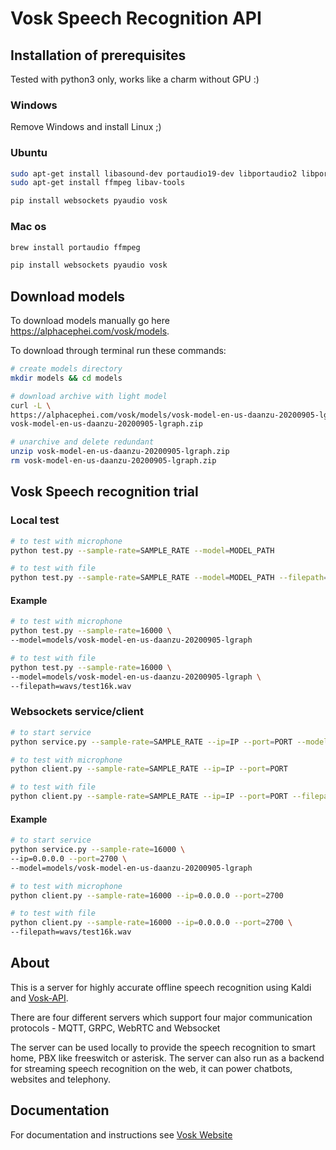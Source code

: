 # Vosk Speech Recognition API

## Installation of prerequisites

Tested with python3 only, works like a charm without GPU :)

### Windows

Remove Windows and install Linux ;)

### Ubuntu

```bash
sudo apt-get install libasound-dev portaudio19-dev libportaudio2 libportaudiocpp0
sudo apt-get install ffmpeg libav-tools

pip install websockets pyaudio vosk
```
### Mac os

```bash
brew install portaudio ffmpeg

pip install websockets pyaudio vosk
```

## Download models

To download models manually go here https://alphacephei.com/vosk/models.  

To download through terminal run these commands:

```bash
# create models directory
mkdir models && cd models

# download archive with light model
curl -L \
https://alphacephei.com/vosk/models/vosk-model-en-us-daanzu-20200905-lgraph.zip > \
vosk-model-en-us-daanzu-20200905-lgraph.zip

# unarchive and delete redundant
unzip vosk-model-en-us-daanzu-20200905-lgraph.zip
rm vosk-model-en-us-daanzu-20200905-lgraph.zip
```

## Vosk Speech recognition trial

### Local test

```bash
# to test with microphone
python test.py --sample-rate=SAMPLE_RATE --model=MODEL_PATH

# to test with file
python test.py --sample-rate=SAMPLE_RATE --model=MODEL_PATH --filepath=FILE_PATH
```

#### Example

```bash
# to test with microphone
python test.py --sample-rate=16000 \
--model=models/vosk-model-en-us-daanzu-20200905-lgraph

# to test with file
python test.py --sample-rate=16000 \
--model=models/vosk-model-en-us-daanzu-20200905-lgraph \
--filepath=wavs/test16k.wav
```

### Websockets service/client

```bash
# to start service
python service.py --sample-rate=SAMPLE_RATE --ip=IP --port=PORT --model=MODEL_PATH

# to test with microphone
python client.py --sample-rate=SAMPLE_RATE --ip=IP --port=PORT

# to test with file
python client.py --sample-rate=SAMPLE_RATE --ip=IP --port=PORT --filepath=FILE_PATH
```

#### Example

```bash
# to start service
python service.py --sample-rate=16000 \
--ip=0.0.0.0 --port=2700 \
--model=models/vosk-model-en-us-daanzu-20200905-lgraph

# to test with microphone
python client.py --sample-rate=16000 --ip=0.0.0.0 --port=2700

# to test with file
python client.py --sample-rate=16000 --ip=0.0.0.0 --port=2700 \
--filepath=wavs/test16k.wav
```

## About

This is a server for highly accurate offline speech recognition using
Kaldi and [Vosk-API](https://github.com/alphacep/vosk-api).

There are four different servers which support four major communication
protocols - MQTT, GRPC, WebRTC and Websocket

The server can be used locally to provide the speech recognition to smart
home, PBX like freeswitch or asterisk. The server can also run as a
backend for streaming speech recognition on the web, it can power
chatbots, websites and telephony.

## Documentation

For documentation and instructions see [Vosk Website](https://alphacephei.com/vosk/server)